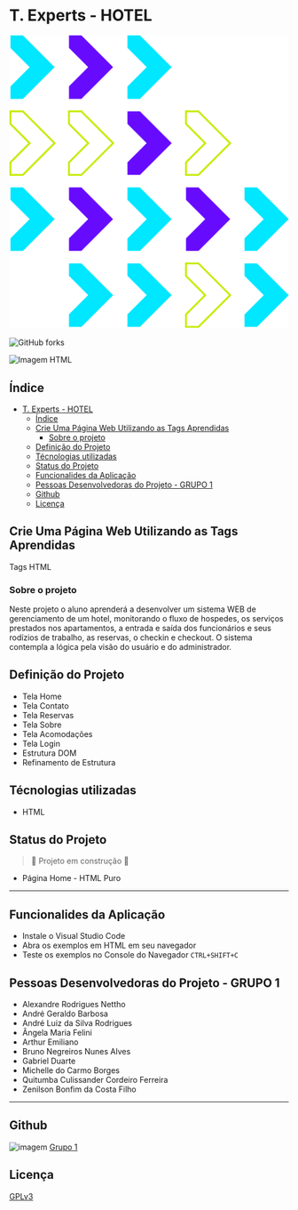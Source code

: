 # T. Experts - HOTEL

![Imagem](images/logoTex.png)

![GitHub forks](https://github.com/TExpertsG1/hotelg1)

![Imagem HTML](HTML.png)

## Índice

- [T. Experts - HOTEL](#t-experts---hotel)
  - [Índice](#índice)
  - [Crie Uma Página Web Utilizando as Tags Aprendidas](#crie-uma-página-web-utilizando-as-tags-aprendidas)
    - [Sobre o projeto](#sobre-o-projeto)
  - [Definição do Projeto](#definição-do-projeto)
  - [Técnologias utilizadas](#técnologias-utilizadas)
  - [Status do Projeto](#status-do-projeto)
  - [Funcionalides da Aplicação](#funcionalides-da-aplicação)
  - [Pessoas Desenvolvedoras do Projeto - GRUPO 1](#pessoas-desenvolvedoras-do-projeto---grupo-1)
  - [Github](#github)
  - [Licença](#licença)

## Crie Uma Página Web Utilizando as Tags Aprendidas

Tags HTML

### Sobre o projeto

Neste projeto o aluno aprenderá a desenvolver um sistema WEB de gerenciamento de um hotel, monitorando o fluxo de hospedes, os serviços prestados nos apartamentos, a entrada e saída dos funcionários e seus rodízios de trabalho, as reservas, o checkin e checkout. O sistema contempla a lógica pela visão do usuário e do administrador.

## Definição do Projeto

- Tela Home
- Tela Contato
- Tela Reservas
- Tela Sobre
- Tela Acomodações
- Tela Login
- Estrutura DOM
- Refinamento de Estrutura

## Técnologias utilizadas

- HTML

## Status do Projeto

> :construction: Projeto em construção :construction:

- Página Home - HTML Puro

---

## Funcionalides da Aplicação

- Instale o Visual Studio Code
- Abra os exemplos em HTML em seu navegador
- Teste os exemplos no Console do Navegador `CTRL+SHIFT+C`

## Pessoas Desenvolvedoras do Projeto - GRUPO 1

- Alexandre Rodrigues Nettho
- André Geraldo Barbosa
- André Luiz da Silva Rodrigues
- Ângela Maria Felini
- Arthur Emiliano
- Bruno Negreiros Nunes Alves
- Gabriel Duarte
- Michelle do Carmo Borges
- Quitumba Culissander Cordeiro Ferreira
- Zenilson Bonfim da Costa Filho

---

## Github

![imagem](https://img.shields.io/github/forks/Mikallina/hotelg1?style=social) [Grupo 1](https://github.com/TExpertsG1/hotelg1)

## Licença

[GPLv3](https://choosealicense.com/licenses/gpl-3.0/)
